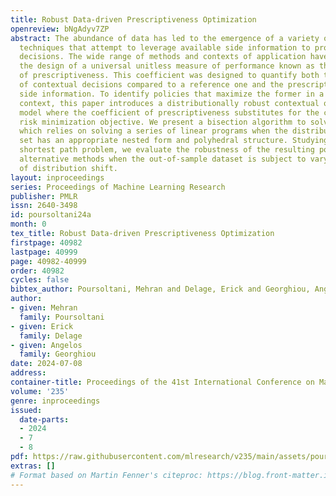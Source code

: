 ```yaml
---
title: Robust Data-driven Prescriptiveness Optimization
openreview: bNgAdyv7ZP
abstract: The abundance of data has led to the emergence of a variety of optimization
  techniques that attempt to leverage available side information to provide more anticipative
  decisions. The wide range of methods and contexts of application have motivated
  the design of a universal unitless measure of performance known as the coefficient
  of prescriptiveness. This coefficient was designed to quantify both the quality
  of contextual decisions compared to a reference one and the prescriptive power of
  side information. To identify policies that maximize the former in a data-driven
  context, this paper introduces a distributionally robust contextual optimization
  model where the coefficient of prescriptiveness substitutes for the classical empirical
  risk minimization objective. We present a bisection algorithm to solve this model,
  which relies on solving a series of linear programs when the distributional ambiguity
  set has an appropriate nested form and polyhedral structure. Studying a contextual
  shortest path problem, we evaluate the robustness of the resulting policies against
  alternative methods when the out-of-sample dataset is subject to varying amounts
  of distribution shift.
layout: inproceedings
series: Proceedings of Machine Learning Research
publisher: PMLR
issn: 2640-3498
id: poursoltani24a
month: 0
tex_title: Robust Data-driven Prescriptiveness Optimization
firstpage: 40982
lastpage: 40999
page: 40982-40999
order: 40982
cycles: false
bibtex_author: Poursoltani, Mehran and Delage, Erick and Georghiou, Angelos
author:
- given: Mehran
  family: Poursoltani
- given: Erick
  family: Delage
- given: Angelos
  family: Georghiou
date: 2024-07-08
address:
container-title: Proceedings of the 41st International Conference on Machine Learning
volume: '235'
genre: inproceedings
issued:
  date-parts:
  - 2024
  - 7
  - 8
pdf: https://raw.githubusercontent.com/mlresearch/v235/main/assets/poursoltani24a/poursoltani24a.pdf
extras: []
# Format based on Martin Fenner's citeproc: https://blog.front-matter.io/posts/citeproc-yaml-for-bibliographies/
---
```

